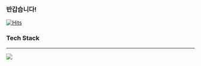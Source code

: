 ### 반갑습니다!
[![Hits](https://hits.seeyoufarm.com/api/count/incr/badge.svg?url=https%3A%2F%2Fgithub.com%2Fjsleemaster&count_bg=%236BD8FB&title_bg=%23AEAEAE&icon=abbrobotstudio.svg&icon_color=%23FFCC34&title=Totay+%2F+Total&edge_flat=false)](https://hits.seeyoufarm.com)


### Tech Stack
------
<img src="https://img.shields.io/badge/Javascript-yellow?style=flat-square&logo=JavaScript&logoColor=#F7DF1E"/></a>
